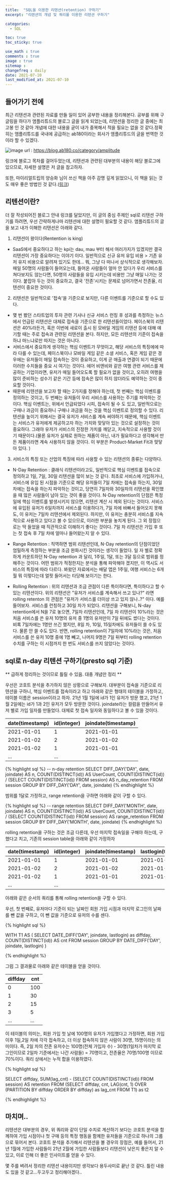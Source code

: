 ```yaml
---
title:  "SQL을 이용한 리텐션(retention) 구하기"
excerpt: "리텐션의 개념 및 쿼리를 이용한 리텐션 구하기"

categories:
  - SQL

toc: true
toc_sticky: true

use_math : true
comments : true
image : true
sitemap :
changefreq : daily
date: 2021-07-10
last_modified_at: 2021-07-10
---
```


## 들어가기 전에

최근 리텐션과 관련된 자료를 만들 일이 있어 공부한 내용을 정리해본다. 공부를 위해 구글링을 하다가 앰플리튜드의 블로그 글을 읽게 되었는데, 리텐션을 정리한 글 중에는 최고봉 인 것 같아 개념에 대한 내용을 굳이 내가 중복해서 적을 필요는 없을 것 같다.정확히는 앰플리튜드를 국내에 공급하는 ab180이라는 회사가 앰플리튜드의 글을 번역한 것이라 할 수 있겠다.

![image](/assets/img/retention/ab180_blog_1.png)
url : https://blog.ab180.co/category/amplitude

링크에 블로그 목차를 걸어두었는데, 리텐션과 관련된 대부분의 내용이 해당 블로그에 있으므로, 자세한 설명은 저 글을 참고하자.

또한, 마이리얼트립의 양승화 님이 쓰신 책을 아주 감명 깊게 읽었으니, 이 책을 읽는 것도 매우 좋은 방법인 것 같다.([링크](http://www.yes24.com/Product/Goods/64094963))

## 리텐션이란?

더 잘 작성되어진 블로그 안내 링크를 달았지만, 이 글의 중심 주제인 sql로 리텐션 구하기를 하려면, 우선 간략하게나마 리텐션에 대한 설명이 필요할 것 같다. 앰플리튜드의 글을 보고 내가 이해한 리텐션은 아래와 같다.

1. 리텐션이 왕이다(Rentention is king)
- SaaS에서 중요하다고 하는 kpi는 dau, mau 부터 해서 여러가지가 있겠지만 결국 리텐션이 가장 중요하다는 이야기 이다. 일반적으로 신규 유저 유입 비용 > 기존 유저 유지 비용으로 알려져 있기도 한데... 뭐, 그냥 다 떠나서 상식적으로 생각해보자. 매일 50명의 사람들이 들어오는데, 들어온 사람들이 얼마 안 있다가 우리 서비스를 쳐다보지도 않는다면, 50명의 사람들을 유입 시키는데 비용만 그냥 매일 나가는 것이다. 붙잡아 두는 것이 중요하고, 결국 '잔존'시키는 문제로 넘어가면서 잔존율, 리텐션이 중요한 것이다.

2. 리텐션은 일반적으로 '접속'을 기준으로 보지만, 다른 이벤트를 기준으로 할 수도 있다.
- 몇 번 봤던 스타트업의 투자 관련 기사나 신규 서비스 런칭 후 성과를 측정하는 뉴스에서 언급된 리텐션은 대체로 접속을 기준으로 한 리텐션들이었다. 페이스북의 리텐션은 40%라든가, 혹은 이번에 새로이 출시 된 모바일 게임의 리텐션 등에 대해 얘기할 때는 주로 접속과 관련된 리텐션을 본다. 하지만, 모든 리텐션의 기준이 접속을 하냐 마느냐로만 따지는 것은 아니다.
- 서비스에서 중요하게 생각하는 핵심 이벤트가 무엇이고, 해당 서비스의 특징에에 따라 다를 수 있는데, 페이스북이나 모바일 게임 같은 소셜 서비스, 혹은 게임 같은 경우에는 유저들이 매일 접속하는 것이 중요하고, 이게 곧 매출과 연결이 되기 때문에 이러한 수치들을 중요 시 여기는 것이다.
  에어 비앤비와 같은 여행 관련 서비스를 제공하는 기업이라면, 유저가 매일 들어오도록 할 필요가 없을 것이고, 오히려 여행을 많이 준비하는 성수기 같은 기간 등에 접속은 많이 하지 않더라도 예약하는 것이 중요할 것이다.
- 때문에 리텐션을 보고자 할 때는 2가지를 정해야 하는데, 첫 번째는 핵심 이벤트를 정의하는 것이고, 두 번째는 유저들이 우리 서비스를 사용하는 주기를 파악하는 것이다.
핵심 이벤트는, 위에서 언급되었다 시피, 접속이 될 수 도 있고, 일반적으로는 구매나 과금이 중요하니 구매나 과금을 하는 것을 핵심 이벤트로 정의할 수 있다. 리텐션을 높이기 위해서는 결국 유저가 서비스를 계속 써야하기 때문에, 핵심 이벤트는 서비스가 유저에게 제공하고자 하는 가치와 맞닿아 있는 것으로 설정하는 것이 중요하다. 그래야 유저가 서비스의 진정한 가치를 깨닫고, 지속적으로 사용할 것이기 때문이다.(물론 유저가 실제로 원하는 제품이 아닌, 내가 필요하다고 생각해서 만든 제품이라면 계속 사용하지 않을 것이다. 이 부분은 Product-Market Fit과 맞닿아 있다. )

3. 서비스의 특징 또는 산업의 특징에 따라 사용할 수 있는 리텐션의 종류는 다양하다.
- N-Day Retention : 클래식 리텐션이라고도, 일반적으로 핵심 이벤트를 접속으로 정의하고 1일, 7일, 30일 리텐션을 많이 보는 것 같다. 최초로 서비스에 가입하거나, 서비스에 유입 된 시점을 기준으로 해당 유저들이 7일 차에는 접속을 하는지, 30일차에는 접속을 하는지 파악하는 것이고, 당연히 7일차와 30일차의 리텐션을 확인했을 때 많은 사람들이 남아 있는 것이 좋을 것이다.
N-Day retention의 단점은 특정일에 핵심 이벤트를 발생시키지 않으면, 리텐션 계산 시 제외 된다는 것이다. 서비스에 유입된 유저가 6일차까지 서비스를 이용하다가, 7일 차에 바빠서 들어오지 못해도, 이 유저는 7일차 리텐션에서 제외된다. 하지만, 이 유저는 충분히 서비스를 지속적으로 사용하고 있다고 볼 수 있으므로, 이러한 부분을 놓치게 된다. 그 외 장점으로는 딱 들었을 때 직관적으로 이해하기 좋다는 것이다.
7일 차 리텐션은 가입 후 또는 첫 접속 후 7일 차에 얼마나 들어왔는지 알 수 있다.

- Range Retention : 직역하면 범위 리텐션인데, N-Day retention의 단점이었던 엄밀하게 측정하는 부분을 조금 완화시킨 것이라는 생각이 들었다. 일 자 별로 정확하게 카운트하던 N-Day retention 과 달리, 1주일, 1달, 또는 3달 등으로 범위를 정해주는 것이다. 어떤 범위가 적정한지는 분석을 통해 파악해야 겠지만, 이 역시도 서비스의 특징에 따라 다르다. 봐왔던 자료에서는 배달 앱은 1주일, 여행 서비스는 6개월 뭐 이렇다는데 얼핏 들어서는 타당해 보이기는 한다.

- Rolling Retention : 위의 리텐션과 조금 관점이 다른 특이하다면, 특이하다고 할 수 있는 리텐션이다. 위의 리텐션은 "유저가 서비스를 계속해서 쓰고 있나?" 라면 rolling retenton 의 관점은 "유저가 서비스를 더이상 쓰고 있지 않나..?" 이다.
 예를 들어보자. 서비스를 런칭하고 30일 차가 되었다. 리텐션을 구해보니, N-day retention에서 N을 7로 놓으면, 7일차 리텐션인데, 7일 차 리텐션이 10%라는 것은 처음 서비스를 쓴 유저 10명의 유저 중 1명의 유저만이 7일 뒤에도 썼다는 것이다. 비록 7일차에는 1명만 쓰긴 했지만, 8일 차, 10일, 15일차에도 유저들이 쓸 수도 있다. 물론 안 쓸 수도 있다.
 반면, rolling retention이 7일차에 10%라는 것은, 처음 서비스를 쓴 유저 10명 중에 1명 빼고, 나머지 9명은 7일 뒤부터 rolling retention 수치를 구하는 이 시점까지 한 번도 서비스를 쓰지 않았다는 것이다.  

## sql로 n-day 리텐션 구하기(presto sql 기준)

** 급하게 정리하는 것이므로 틀릴 수 있음. 대충 개념만 정리 **  

우선은 코호트 분석을 추가하지 않은 상황으로 구해보자.
대부분이 접속을 기준으로 리텐션을 구하니, 핵심 이벤트를 접속이라고 하고 아래와 같은 형태의 테이블을 가정하고, 테이블 이름은 session이라고 하자. 21년 1월 1일에 id가 1인 유저가 방문 했고, 21년 1월 2일에는 id가 1과 2인 유저가 모두 방문한 것이다. joindate라는 컬럼을 만들어서 유저 별로 가입 일자를 만들었다. 대체로 첫 접속 일자와 동일하다고 볼 수 있을 것이다.

| date(timestamp)       | id(integer)  | joindate(timestamp)   |
|------------|-----|------------|
| 2021-01-01 | 1   | 2021-01-01 |
| 2021-01-02 | 2   | 2021-01-02 |
| 2021-01-02 | 1   | 2021-01-01 |
| ...        | ... |            |

{% highlight sql %}
-- n-day retention
SELECT
  DIFF_DAY('DAY', date, joindate) AS n,
  COUNT(DISTINCT(id)) AS UserCount,
  COUNT(DISTINCT(id)) / (SELECT COUNT(DISTINCT(id)) FROM session) AS n_day_retention
FROM session
GROUP BY DIFF_DAY('DAY', date, joindate)
{% endhighlight %}

범위를 1달로 가정하고, range retention을 구하면 아래와 같이 구할 수 있다.

{% highlight sql %}
-- range retention
SELECT
  DIFF_DAY('MONTH', date, joindate) AS n,
  COUNT(DISTINCT(id)) AS UserCount,
  COUNT(DISTINCT(id)) / (SELECT COUNT(DISTINCT(id)) FROM session) AS range_retention
FROM session
GROUP BY DIFF_DAY('MONTH', date, joindate)
{% endhighlight %}

rolling retention을 구하는 것은 조금 다른데, 우선 마지막 접속일을 구해야 하는데, 구했다고 치고, 기존의 session table을 아래와 같이 가정하자

| date(timestamp)       | id(integer)  | joindate(timestamp)   | lastlogin(timestamp)  |
|------------|-----|------------|------------|
| 2021-01-01 | 1   | 2021-01-01 | 2021-01-10 |
| 2021-01-02 | 2   | 2021-01-02 | 2021-01-14 |
| 2021-01-02 | 1   | 2021-01-01 | 2021-01-10 |
| ...        | ... |            |            |

아래와 같은 순서의 쿼리를 통해 rolling retention을 구할 수 있다.

우선, 첫 번째로, 유저마다 기준이 되는 날짜인 회원 가입 시점과 마지막 로그인의 날짜를 뺀 값을 구하고,
이 뺀 값을 기준으로 유저의 수를 센다.

{% highlight sql %}

WITH T1 AS (
  SELECT
    DATE_DIFF('DAY', joindate, lastlogin) as diffday,
    COUNT(DISTINCT(id)) AS cnt
  FROM session
  GROUP BY DATE_DIFF('DAY', joindate, lastlogin)
  )

{% endhighlight %}

그럼 그 결과물로 아래와 같은 테이블을 얻을 것이다.

| diffday | cnt |
|---------|-----|
| 0       | 100 |
| 1       | 30  |
| 2       | 15  |
| 3       | 5   |
| ...     | ... |

이 테이블의 의미는, 회원 가입 첫 날에 100명의 유저가 가입했다고 가정하면, 회원 가입 이후 1일,2일 차에 각각 접속하고, 더 이상 접속하지 않은 사람이 30명, 15명이라는 의미이다. 즉, 2일 차의 잔존 유저수는 100명(전체 가입자 수) - 30명(1일차가 마지막 로그인이므로 2일차 기준에서는 나간 사람들) = 70명이고, 잔존율은 70명/100명 이므로 70%이다. 쿼리 상에서는 누적 합을 이용하였다.

{% highlight sql %}

SELECT
  diffday,
  SUM(lag_cnt) - (SELECT COUNT(DISTINCT(id)) FROM session) AS retention
FROM
  (SELECT
    diffday,
    cnt,
    LAG(cnt, 1) OVER (PARTITION BY diffday ORDER BY diffday) as lag_cnt
  FROM T1) as t2

{% endhighlight %}

## 마치며..
리텐션은 대부분의 경우, 위 쿼리와 같이 단일 수치로 계산하기 보다는 코호트 분석을 함께하여 가입 시점이나 첫 구매 등의 특정 행동을 함께한 유저들을 기준으로 하나의 그룹으로 묶어서 본다.
코호트 분석을 추가해서 리텐션을 볼 경우의 장점은, 예를 들어서, 21년 1월에 가입한 사람들이 21년 2월에 가입한 사람들보다 리텐션이 낮은지 좋은지 알 수 있고, 이로 인해 더 좋은 인사이트를 얻을 수 있다.

몇 주를 벼려서 정리한 리텐션 내용이지만 생각보다 용두사미로 끝난 것 같다. 틀린 내용도 있을 것 같고...두고두고 정리해야겠다..
